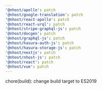 ```yaml
---
'@nhost/apollo': patch
'@nhost/google-translation': patch
'@nhost/react-apollo': patch
'@nhost/react-urql': patch
'@nhost/stripe-graphql-js': patch
'@nhost/docgen': patch
'@nhost/graphql-js': patch
'@nhost/hasura-auth-js': patch
'@nhost/hasura-storage-js': patch
'@nhost/nextjs': patch
'@nhost/nhost-js': patch
'@nhost/react': patch
'@nhost/vue': patch
---
```


chore(build): change build target to ES2019
